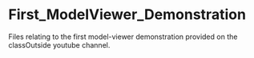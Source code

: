 # First_ModelViewer_Demonstration
Files relating to the first model-viewer demonstration provided on the classOutside youtube channel. 

